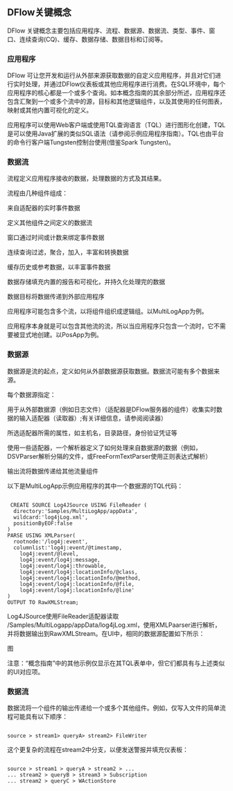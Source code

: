 ## DFlow关键概念

DFlow 关键概念主要包括应用程序、流程、数据源、数据流、类型、事件、窗口、连续查询(CQ)、缓存、数据存储、数据目标和订阅等。


### 应用程序

DFlow 可让您开发和运行从外部来源获取数据的自定义应用程序，并且对它们进行实时处理，并通过DFlow仪表板或其他应用程序进行消费。在SQL环境中，每个应用程序的核心都是一个或多个查询。如本概念指南的其余部分所述，应用程序还包含汇聚到一个或多个流中的源，目标和其他逻辑组件，以及其使用的任何图表，映射或其他内置可视化的定义。

应用程序可以使用Web客户端或使用TQL查询语言（TQL）进行图形化创建，TQL是可以使用Java扩展的类似SQL语法（请参阅示例应用程序指南）。TQL也由平台的命令行客户端Tungsten控制台使用(借鉴Spark Tungsten)。

### 数据流

流程定义应用程序接收的数据，处理数据的方式及其结果。

流程由几种组件组成：

来自适配器的实时事件数据

定义其他组件之间定义的数据流

窗口通过时间或计数来绑定事件数据

连续查询过滤，聚合，加入，丰富和转换数据

缓存历史或参考数据，以丰富事件数据

数据存储填充内置的报告和可视化，并持久化处理完的数据

数据目标将数据传递到外部应用程序

应用程序可能包含多个流，以将组件组织成逻辑组。以MultiLogApp为例。

应用程序本身就是可以包含其他流的流，所以当应用程序只包含一个流时，它不需要被显式地创建。以PosApp为例。

### 数据源

数据源是流的起点，定义如何从外部数据源获取数据。数据流可能有多个数据来源。

每个数据源指定：

用于从外部数据源（例如日志文件）（适配器是DFlow服务器的组件）收集实时数据的输入适配器（读取器）;有关详细信息，请参阅阅读器）

所选适配器所需的属性，如主机名，目录路径，身份验证凭证等

使用一些适配器，一个解析器定义了如何处理来自数据源的数据（例如，DSVParser解析分隔的文件，或FreeFormTextParser使用正则表达式解析）

输出流将数据传递给其他流量组件

以下是MultiLogApp示例应用程序的其中一个数据源的TQL代码：

<code>
 CREATE SOURCE Log4JSource USING FileReader (
  directory:'Samples/MultiLogApp/appData',
  wildcard:'log4jLog.xml',
  positionByEOF:false
) 
PARSE USING XMLParser(
  rootnode:'/log4j:event',
  columnlist:'log4j:event/@timestamp,
    log4j:event/@level,
    log4j:event/log4j:message,
    log4j:event/log4j:throwable,
    log4j:event/log4j:locationInfo/@class,
    log4j:event/log4j:locationInfo/@method,
    log4j:event/log4j:locationInfo/@file,
    log4j:event/log4j:locationInfo/@line'
)
OUTPUT TO RawXMLStream;
</code>


Log4JSource使用FileReader适配器读取 /Samples/MultiLogapp/appData/log4jLog.xml，使用XMLPaarser进行解析，并将数据输出到RawXMLStream。在UI中，相同的数据源配置如下所示：

图

注意：“概念指南”中的其他示例仅显示在其TQL表单中，但它们都具有与上述类似的UI对应项。


### 数据流

数据流将一个组件的输出传递给一个或多个其他组件。例如，仅写入文件的简单流程可能具有以下顺序：

<code>
source > stream1> queryA> stream2> FileWriter
</code>

这个更复杂的流程在stream2中分支，以便发送警报并填充仪表板：

<code>
source > stream1 > queryA > stream2 > ...
... stream2 > queryB > stream3 > Subscription
... stream2 > queryC > WActionStore
</code>














































































